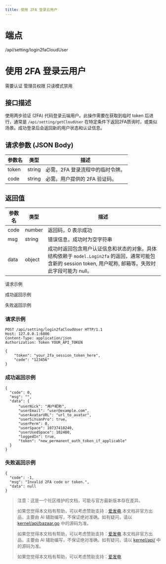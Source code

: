 ```yaml
---
title: 使用 2FA 登录云用户
---
```

# 端点

/api/setting/login2faCloudUser

# 使用 2FA 登录云用户

需要认证 管理员权限 只读模式禁用

## 接口描述

使用两步验证 (2FA) 代码登录云端用户。此操作需要在获取到临时 token 后进行，通常是 `/api/setting/getCloudUser` 在特定条件下返回2FA质询时，或类似场景。成功登录后会返回新的用户状态和认证信息。

## 请求参数 (JSON Body)

| 参数名 | 类型 | 描述 |
| --- | --- | --- |
| token | string | 必需。2FA 登录流程中的临时令牌。 |
| code | string | 必需。用户提供的 2FA 验证码。 |

## 返回值

| 参数名 | 类型 | 描述 |
| --- | --- | --- |
| code | number | 返回码，0 表示成功 |
| msg | string | 错误信息，成功时为空字符串 |
| data | object | 成功时返回包含用户认证信息和状态的对象。具体结构依赖于 `model.Login2fa` 的返回，通常可能包含新的 session token, 用户昵称, 邮箱等。失败时此字段可能为 null。 |

请求示例

成功返回示例

失败返回示例

### 请求示例

```
POST /api/setting/login2faCloudUser HTTP/1.1
Host: 127.0.0.1:6806
Content-Type: application/json
Authorization: Token YOUR_API_TOKEN

{
    "token": "your_2fa_session_token_here",
    "code": "123456"
}
```

### 成功返回示例

```
{
  "code": 0,
  "msg": "",
  "data": {
      "userNick": "用户昵称",
      "userEmail": "user@example.com",
      "userAvatarURL": "url_to_avatar",
      "userSiYuanPro": true,
      "userPerm": 0, 
      "userSpace": 10737418240,
      "userUsedSpace": 102400,
      "loggedIn": true,
      "token": "new_permanent_auth_token_if_applicable"
  }
}
```

### 失败返回示例

```
{
  "code": -1,
  "msg": "Invalid 2FA code or token.",
  "data": null
}
```

> 注意：这是一个社区维护的文档，可能与官方最新版本存在差异。
> 
> 如果您觉得本文档有帮助，可以考虑赞助支持：[爱发电](https://afdian.com/a/leolee9086?tab=feed)
> 本文档非官方出品，主要由 AI 辅助编写，不保证绝对准确。如有疑问，请以 [kernel/api/bazaar.go](https://github.com/siyuan-note/siyuan/blob/master/kernel/api/bazaar.go) 中的源码为准。
> 
> 如果您觉得本文档有帮助，可以考虑赞助支持：[爱发电](https://afdian.com/a/leolee9086?tab=feed)
> 本文档非官方出品，主要由 AI 辅助编写，不保证绝对准确。如有疑问，请以 [kernel/api/](https://github.com/siyuan-note/siyuan/blob/master/kernel/api/) 中的源码为准。
> 
> 如果您觉得本文档有帮助，可以考虑赞助支持：[爱发电](https://afdian.com/a/leolee9086?tab=feed)
